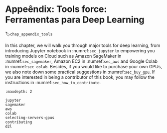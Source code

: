 # Appeêndix: Tools force: Ferramentas para Deep Learning
:label:`chap_appendix_tools`

In this chapter, we will walk you through major tools for deep learning, from introducing Jupyter notebook in :numref:`sec_jupyter` to empowering you training models on Cloud such as Amazon SageMaker in :numref:`sec_sagemaker`, Amazon EC2 in :numref:`sec_aws` and Google Colab in :numref:`sec_colab`. Besides, if you would like to purchase your own GPUs, we also note down some practical suggestions in :numref:`sec_buy_gpu`. If you are interested in being a contributor of this book, you may follow the instructions in :numref:`sec_how_to_contribute`.

```toc
:maxdepth: 2

jupyter
sagemaker
aws
colab
selecting-servers-gpus
contributing
d2l
```
<!--stackedit_data:
eyJoaXN0b3J5IjpbLTEzMzE0NTk3MF19
-->